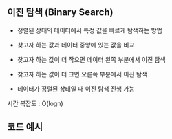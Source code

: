 ## 이진 탐색 (Binary Search)

- 정렬된 상태의 데이터에서 특정 값을 빠르게 탐색하는 방법

- 찾고자 하는 값과 데이터 중앙에 있는 값을 비교

- 찾고자 하는 값이 더 작으면 데이터 왼쪽 부분에서 이진 탐색

- 찾고자 하는 값이 더 크면 오른쪽 부분에서 이진 탐색

- 데이터가 정렬된 상태일 때 이진 탐색 진행 가능

시간 복잡도 : O(logn)

## 

## 코드 예시


##
